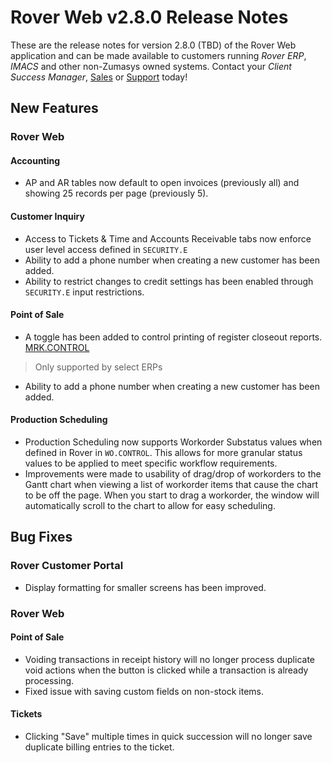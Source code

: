 # Rover Web v2.8.0 Release Notes

<badge text= "Version 2.8.0" vertical="middle" />

<PageHeader />

These are the release notes for version 2.8.0 (TBD) of the Rover Web application and can be made available to customers running _Rover ERP_, _IMACS_ and other non-Zumasys owned systems. Contact your _Client Success Manager_, [Sales](mailto:sales@zumasys.com?subject=Rover%20Web%20v2.8.0) or [Support](mailto:help@zumasys.com?subject=Rover%20Web%20v2.8.0) today!

## New Features

### Rover Web

#### Accounting

 - AP and AR tables now default to open invoices (previously all) and showing 25 records per page (previously 5).

#### Customer Inquiry

- Access to Tickets & Time and Accounts Receivable tabs now enforce user level access defined in `SECURITY.E`
- Ability to add a phone number when creating a new customer has been added.
- Ability to restrict changes to credit settings has been enabled through `SECURITY.E` input restrictions.

#### Point of Sale

- A toggle has been added to control printing of register closeout reports.
 [MRK.CONTROL](../../../../rover\AP-OVERVIEW\AP-ENTRY\AP-E\AP-E-1\CURRENCY-CONTROL\SO-E\MRK-CONTROL\MRK-CONTROL-6\README.md#feature-toggles)
 > Only supported by select ERPs

- Ability to add a phone number when creating a new customer has been added.
 
#### Production Scheduling

- Production Scheduling now supports Workorder Substatus values when defined in Rover in `WO.CONTROL`.  This allows for more granular status values to be applied to meet specific workflow requirements.
- Improvements were made to usability of drag/drop of workorders to the Gantt chart when viewing a list of workorder items that cause the chart to be off the page.  When you start to drag a workorder, the window will automatically scroll to the chart to allow for easy scheduling.

## Bug Fixes

### Rover Customer Portal

 - Display formatting for smaller screens has been improved. 

### Rover Web

#### Point of Sale

 - Voiding transactions in receipt history will no longer process duplicate void actions when the button is clicked while a transaction is already processing.
 - Fixed issue with saving custom fields on non-stock items.

#### Tickets
  
- Clicking "Save" multiple times in quick succession will no longer save duplicate billing entries to the ticket.


